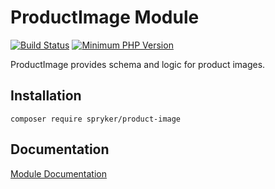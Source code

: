 # ProductImage Module
[![Build Status](https://travis-ci.org/spryker/product-image.svg)](https://travis-ci.org/spryker/product-image)
[![Minimum PHP Version](https://img.shields.io/badge/php-%3E%3D%207.3-8892BF.svg)](https://php.net/)

ProductImage provides schema and logic for product images.

## Installation

```
composer require spryker/product-image
```

## Documentation

[Module Documentation](https://academy.spryker.com/developing_with_spryker/module_guide/products/about_products.html)
